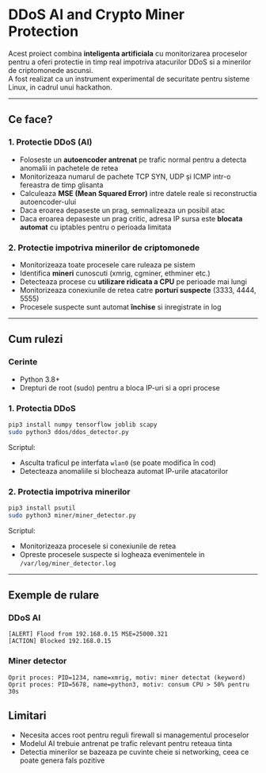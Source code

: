 # DDoS AI and Crypto Miner Protection

Acest proiect combina **inteligenta artificiala** cu monitorizarea proceselor pentru a oferi protectie in timp real impotriva atacurilor DDoS si a minerilor de criptomonede ascunsi.  
A fost realizat ca un instrument experimental de securitate pentru sisteme Linux, in cadrul unui hackathon.

---

## Ce face?

### 1. Protectie DDoS (AI)
- Foloseste un **autoencoder antrenat** pe trafic normal pentru a detecta anomalii in pachetele de retea  
- Monitorizeaza numarul de pachete TCP SYN, UDP și ICMP intr-o fereastra de timp glisanta  
- Calculeaza **MSE (Mean Squared Error)** intre datele reale si reconstructia autoencoder-ului  
- Daca eroarea depaseste un prag, semnalizeaza un posibil atac  
- Daca eroarea depaseste un prag critic, adresa IP sursa este **blocata automat** cu iptables pentru o perioada limitata 

### 2. Protectie impotriva minerilor de criptomonede
- Monitorizeaza toate procesele care ruleaza pe sistem  
- Identifica **mineri** cunoscuti (xmrig, cgminer, ethminer etc.)  
- Detecteaza procese cu **utilizare ridicata a CPU** pe perioade mai lungi  
- Monitorizeaza conexiunile de retea catre **porturi suspecte** (3333, 4444, 5555)  
- Procesele suspecte sunt automat **închise** si inregistrate in log  

---

## Cum rulezi

### Cerinte
- Python 3.8+  
- Drepturi de root (sudo) pentru a bloca IP-uri si a opri procese  

### 1. Protectia DDoS
```bash
pip3 install numpy tensorflow joblib scapy
sudo python3 ddos/ddos_detector.py
```

Scriptul:
- Asculta traficul pe interfata `wlan0` (se poate modifica în cod)  
- Detecteaza anomaliile si blocheaza automat IP-urile atacatorilor  

### 2. Protectia impotriva minerilor
```bash
pip3 install psutil
sudo python3 miner/miner_detector.py
```

Scriptul:
- Monitorizeaza procesele si conexiunile de retea  
- Opreste procesele suspecte si logheaza evenimentele in `/var/log/miner_detector.log`  

---

## Exemple de rulare

### DDoS AI
```
[ALERT] Flood from 192.168.0.15 MSE=25000.321
[ACTION] Blocked 192.168.0.15
```

### Miner detector
```
Oprit proces: PID=1234, name=xmrig, motiv: miner detectat (keyword)
Oprit proces: PID=5678, name=python3, motiv: consum CPU > 50% pentru 30s
```

## Limitari
- Necesita acces root pentru reguli firewall si managementul proceselor  
- Modelul AI trebuie antrenat pe trafic relevant pentru reteaua tinta  
- Detectia minerilor se bazeaza pe cuvinte cheie si networking, ceea ce poate genera fals pozitive  

